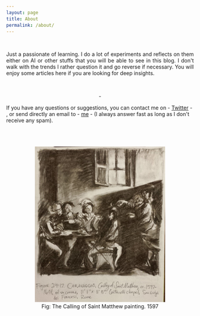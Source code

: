 ```yaml
---
layout: page
title: About
permalink: /about/
---
```


<br/>

<p style="text-align: justify;">
Just a passionate of learning. I do a lot of experiments and reflects on them either on AI or other stuffs that you will be able to see in this blog. I don't walk with the trends I rather question it and go reverse if necessary. You will enjoy some articles here if you are looking for deep insights.
</p>
<br/>
<p style="text-align: center;">-</p>

If you have any questions or suggestions, you can contact me on - [Twitter][Twitter-acc] - , or send directly an email to - [me](mailto:e.anvi@pinealai.net) - (I always answer fast as long as I don't receive any spam). 

[Twitter-acc]: https://x.com/anvi_al
<br /><br/>

<figure style="text-align: center;">
<img src="https://raw.githubusercontent.com/Anvi98/anvi98.github.io/master/assets/images/newsletter_st_matthew_painting.jpg" alt="The call" style="text-align: center;" width=350 />
    <br />    
    <figcaption>Fig: The Calling of Saint Matthew painting. 1597 
    </figcaption>
</figure>
